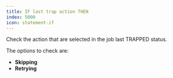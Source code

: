 ```yaml
---
title: IF last trap action THEN
index: 5000
icon: statement-if
---
```


Check the action that are selected in the job last TRAPPED status.

The options to check are:

- **Skipping**
- **Retrying**

